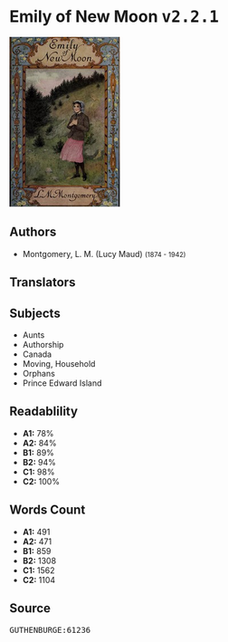 # Emily of New Moon <kbd>v2.2.1</kbd>

![](./cover.medium.jpg "")

## Authors


 - Montgomery, L. M. (Lucy Maud) <small>(1874 - 1942)</small>

## Translators



## Subjects


 - Aunts
 - Authorship
 - Canada
 - Moving, Household
 - Orphans
 - Prince Edward Island

## Readablility


 - **A1:** 78%
 - **A2:** 84%
 - **B1:** 89%
 - **B2:** 94%
 - **C1:** 98%
 - **C2:** 100%

## Words Count


 - **A1:** 491
 - **A2:** 471
 - **B1:** 859
 - **B2:** 1308
 - **C1:** 1562
 - **C2:** 1104

## Source


<kbd>GUTHENBURGE:61236</kbd>
